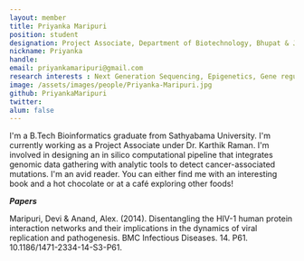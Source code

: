 ```yaml
---
layout: member
title: Priyanka Maripuri
position: student
designation: Project Associate, Department of Biotechnology, Bhupat & Jyoti Mehta School of Biosciences
nickname: Priyanka
handle: 
email: priyankamaripuri@gmail.com
research interests : Next Generation Sequencing, Epigenetics, Gene regulation in specific cell types. 
image: /assets/images/people/Priyanka-Maripuri.jpg
github: PriyankaMaripuri
twitter: 
alum: false
---
```


I'm a B.Tech Bioinformatics graduate from Sathyabama University. I'm currently working as a Project Associate under Dr. Karthik Raman. I'm involved in designing an in silico computational pipeline that integrates genomic data gathering with analytic tools to detect cancer-associated mutations. I'm an avid reader. You can either find me with an interesting book and a hot chocolate or at a café exploring other foods!

<em><strong>Papers</strong></em>

Maripuri, Devi & Anand, Alex. (2014). Disentangling the HIV-1 human protein interaction networks and their implications in the dynamics of viral replication and pathogenesis. BMC Infectious Diseases. 14. P61. 10.1186/1471-2334-14-S3-P61. 
